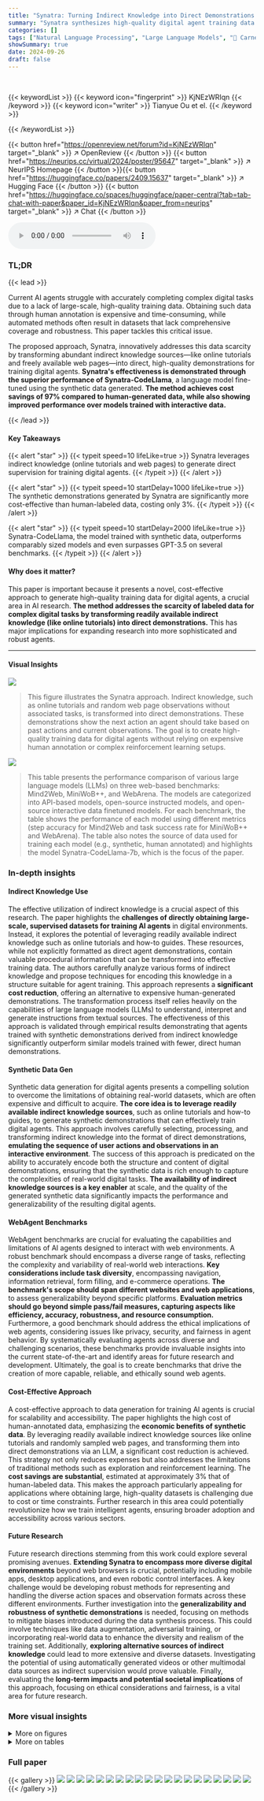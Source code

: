 ```yaml
---
title: "Synatra: Turning Indirect Knowledge into Direct Demonstrations for Digital Agents at Scale"
summary: "Synatra synthesizes high-quality digital agent training data from online tutorials and web pages, significantly improving agent performance on complex web-based tasks at a fraction of the cost of huma..."
categories: []
tags: ["Natural Language Processing", "Large Language Models", "🏢 Carnegie Mellon University",]
showSummary: true
date: 2024-09-26
draft: false
---
```


<br>

{{< keywordList >}}
{{< keyword icon="fingerprint" >}} KjNEzWRIqn {{< /keyword >}}
{{< keyword icon="writer" >}} Tianyue Ou et el. {{< /keyword >}}
 
{{< /keywordList >}}

{{< button href="https://openreview.net/forum?id=KjNEzWRIqn" target="_blank" >}}
↗ OpenReview
{{< /button >}}
{{< button href="https://neurips.cc/virtual/2024/poster/95647" target="_blank" >}}
↗ NeurIPS Homepage
{{< /button >}}{{< button href="https://huggingface.co/papers/2409.15637" target="_blank" >}}
↗ Hugging Face
{{< /button >}}
{{< button href="https://huggingface.co/spaces/huggingface/paper-central?tab=tab-chat-with-paper&paper_id=KjNEzWRIqn&paper_from=neurips" target="_blank" >}}
↗ Chat
{{< /button >}}



<audio controls>
    <source src="https://ai-paper-reviewer.com/KjNEzWRIqn/podcast.wav" type="audio/wav">
    Your browser does not support the audio element.
</audio>


### TL;DR


{{< lead >}}

Current AI agents struggle with accurately completing complex digital tasks due to a lack of large-scale, high-quality training data. Obtaining such data through human annotation is expensive and time-consuming, while automated methods often result in datasets that lack comprehensive coverage and robustness. This paper tackles this critical issue.

The proposed approach, Synatra, innovatively addresses this data scarcity by transforming abundant indirect knowledge sources—like online tutorials and freely available web pages—into direct, high-quality demonstrations for training digital agents.  **Synatra's effectiveness is demonstrated through the superior performance of Synatra-CodeLlama**, a language model fine-tuned using the synthetic data generated.  **The method achieves cost savings of 97% compared to human-generated data, while also showing improved performance over models trained with interactive data.**

{{< /lead >}}


#### Key Takeaways

{{< alert "star" >}}
{{< typeit speed=10 lifeLike=true >}} Synatra leverages indirect knowledge (online tutorials and web pages) to generate direct supervision for training digital agents. {{< /typeit >}}
{{< /alert >}}

{{< alert "star" >}}
{{< typeit speed=10 startDelay=1000 lifeLike=true >}} The synthetic demonstrations generated by Synatra are significantly more cost-effective than human-labeled data, costing only 3%. {{< /typeit >}}
{{< /alert >}}

{{< alert "star" >}}
{{< typeit speed=10 startDelay=2000 lifeLike=true >}} Synatra-CodeLlama, the model trained with synthetic data, outperforms comparably sized models and even surpasses GPT-3.5 on several benchmarks. {{< /typeit >}}
{{< /alert >}}

#### Why does it matter?
This paper is important because it presents a novel, cost-effective approach to generate high-quality training data for digital agents, a crucial area in AI research.  **The method addresses the scarcity of labeled data for complex digital tasks by transforming readily available indirect knowledge (like online tutorials) into direct demonstrations.** This has major implications for expanding research into more sophisticated and robust agents.

------
#### Visual Insights



![](https://ai-paper-reviewer.com/KjNEzWRIqn/figures_1_1.jpg)

> This figure illustrates the Synatra approach.  Indirect knowledge, such as online tutorials and random web page observations without associated tasks, is transformed into direct demonstrations. These demonstrations show the next action an agent should take based on past actions and current observations.  The goal is to create high-quality training data for digital agents without relying on expensive human annotation or complex reinforcement learning setups.





![](https://ai-paper-reviewer.com/KjNEzWRIqn/tables_6_1.jpg)

> This table presents the performance comparison of various large language models (LLMs) on three web-based benchmarks: Mind2Web, MiniWoB++, and WebArena.  The models are categorized into API-based models, open-source instructed models, and open-source interactive data finetuned models. For each benchmark, the table shows the performance of each model using different metrics (step accuracy for Mind2Web and task success rate for MiniWoB++ and WebArena).  The table also notes the source of data used for training each model (e.g., synthetic, human annotated) and highlights the model Synatra-CodeLlama-7b, which is the focus of the paper.





### In-depth insights


#### Indirect Knowledge Use
The effective utilization of indirect knowledge is a crucial aspect of this research.  The paper highlights the **challenges of directly obtaining large-scale, supervised datasets for training AI agents** in digital environments.  Instead, it explores the potential of leveraging readily available indirect knowledge such as online tutorials and how-to guides.  These resources, while not explicitly formatted as direct agent demonstrations, contain valuable procedural information that can be transformed into effective training data.  The authors carefully analyze various forms of indirect knowledge and propose techniques for encoding this knowledge in a structure suitable for agent training.  This approach represents a **significant cost reduction**, offering an alternative to expensive human-generated demonstrations. The transformation process itself relies heavily on the capabilities of large language models (LLMs) to understand, interpret and generate instructions from textual sources.  The effectiveness of this approach is validated through empirical results demonstrating that agents trained with synthetic demonstrations derived from indirect knowledge significantly outperform similar models trained with fewer, direct human demonstrations.

#### Synthetic Data Gen
Synthetic data generation for digital agents presents a compelling solution to overcome the limitations of obtaining real-world datasets, which are often expensive and difficult to acquire.  **The core idea is to leverage readily available indirect knowledge sources**, such as online tutorials and how-to guides, to generate synthetic demonstrations that can effectively train digital agents. This approach involves carefully selecting, processing, and transforming indirect knowledge into the format of direct demonstrations, **emulating the sequence of user actions and observations in an interactive environment**. The success of this approach is predicated on the ability to accurately encode both the structure and content of digital demonstrations, ensuring that the synthetic data is rich enough to capture the complexities of real-world digital tasks. **The availability of indirect knowledge sources is a key enabler** at scale, and the quality of the generated synthetic data significantly impacts the performance and generalizability of the resulting digital agents.

#### WebAgent Benchmarks
WebAgent benchmarks are crucial for evaluating the capabilities and limitations of AI agents designed to interact with web environments.  A robust benchmark should encompass a diverse range of tasks, reflecting the complexity and variability of real-world web interactions. **Key considerations include task diversity**, encompassing navigation, information retrieval, form filling, and e-commerce operations.  **The benchmark's scope should span different websites and web applications**, to assess generalizability beyond specific platforms.  **Evaluation metrics should go beyond simple pass/fail measures, capturing aspects like efficiency, accuracy, robustness, and resource consumption.**  Furthermore, a good benchmark should address the ethical implications of web agents, considering issues like privacy, security, and fairness in agent behavior.  By systematically evaluating agents across diverse and challenging scenarios, these benchmarks provide invaluable insights into the current state-of-the-art and identify areas for future research and development.  Ultimately, the goal is to create benchmarks that drive the creation of more capable, reliable, and ethically sound web agents.

#### Cost-Effective Approach
A cost-effective approach to data generation for training AI agents is crucial for scalability and accessibility.  The paper highlights the high cost of human-annotated data, emphasizing the **economic benefits of synthetic data**.  By leveraging readily available indirect knowledge sources like online tutorials and randomly sampled web pages, and transforming them into direct demonstrations via an LLM, a significant cost reduction is achieved.  This strategy not only reduces expenses but also addresses the limitations of traditional methods such as exploration and reinforcement learning.  The **cost savings are substantial**, estimated at approximately 3% that of human-labeled data.  This makes the approach particularly appealing for applications where obtaining large, high-quality datasets is challenging due to cost or time constraints.  Further research in this area could potentially revolutionize how we train intelligent agents, ensuring broader adoption and accessibility across various sectors.

#### Future Research
Future research directions stemming from this work could explore several promising avenues.  **Extending Synatra to encompass more diverse digital environments** beyond web browsers is crucial, potentially including mobile apps, desktop applications, and even robotic control interfaces.  A key challenge would be developing robust methods for representing and handling the diverse action spaces and observation formats across these different environments.  Further investigation into the **generalizability and robustness of synthetic demonstrations** is needed, focusing on methods to mitigate biases introduced during the data synthesis process. This could involve techniques like data augmentation, adversarial training, or incorporating real-world data to enhance the diversity and realism of the training set. Additionally, **exploring alternative sources of indirect knowledge** could lead to more extensive and diverse datasets.  Investigating the potential of using automatically generated videos or other multimodal data sources as indirect supervision would prove valuable.  Finally, evaluating the **long-term impacts and potential societal implications** of this approach, focusing on ethical considerations and fairness, is a vital area for future research.


### More visual insights

<details>
<summary>More on figures
</summary>


![](https://ai-paper-reviewer.com/KjNEzWRIqn/figures_2_1.jpg)

> This figure illustrates the Synatra approach which transforms indirect knowledge (like online tutorials) into direct supervision for training digital agents.  The left side shows the indirect knowledge sources (tutorials and random observations without associated actions), while the right side depicts the synthesized direct demonstrations, which are sequences of actions and observations that lead to successful task completion.  The arrow visually represents the transformation process performed by the Synatra model.


![](https://ai-paper-reviewer.com/KjNEzWRIqn/figures_5_1.jpg)

> This figure visualizes the task intent and accessibility tree embeddings using t-SNE.  The left plot shows the distribution of task intents, demonstrating the diversity of tasks covered in the synthetic data, comparing those from tutorials and random observations. The right plot visualizes the accessibility tree embeddings showing the distribution of observations.  It helps illustrate the domain coverage of the synthetic data and how it compares to real-world web pages (from Mind2Web and random samples). The plots show the overlap between data from different sources, indicating the effectiveness of the data synthesis approach.


![](https://ai-paper-reviewer.com/KjNEzWRIqn/figures_5_2.jpg)

> This figure visualizes the distribution of task intents and accessibility tree embeddings using t-SNE.  The left plot shows the distribution of task intents, demonstrating that intents synthesized from random observations exhibit broader coverage than those from tutorials.  The right plot shows the distribution of accessibility tree embeddings, indicating that observations from tutorials overlap significantly with real web pages, both from random observations and those in the Mind2Web dataset. This visualization helps to understand the diversity and coverage of the synthetic data generated.


![](https://ai-paper-reviewer.com/KjNEzWRIqn/figures_8_1.jpg)

> This figure shows the comparison of model performance on MiniWoB++ and WebArena using three different training datasets:  Synthetic data generated by Synatra, human-annotated data from Mind2Web, and a combination of both human and synthetic data.  It highlights the effectiveness of Synatra's synthetic data in improving model performance, especially on WebArena where human-only data resulted in 0% success rate, while Synatra achieved a 4.56% success rate.


![](https://ai-paper-reviewer.com/KjNEzWRIqn/figures_8_2.jpg)

> This figure shows the comparison of model performance between models trained with synthetic data generated using Synatra and models trained with human-annotated data from Mind2Web.  The results are presented for three web-based benchmarks: MiniWoB++, WebArena, and Mind2Web.  It highlights the significant performance improvement achieved by Synatra-trained models, particularly in WebArena where the human-only model fails completely.  The results suggest that synthetic data can be highly effective in training web-based agents, even surpassing models trained with more expensive human-generated data.


![](https://ai-paper-reviewer.com/KjNEzWRIqn/figures_9_1.jpg)

> This figure presents an ablation study to evaluate design choices in Synatra.  Subfigure (a) compares the performance of models trained using trajectories represented as programs versus natural language. (b) compares models trained with indirect knowledge from different sources (tutorials, random web observations, and a combination of both).  (c) contrasts the performance of models trained with the generated trajectories from Synatra against the performance of retrieval augmented generation models and baseline LLMs. These results illustrate the importance of program representation for trajectories, the complementary nature of different knowledge sources in generating synthetic data, and the effectiveness of using Synatra to transform indirect knowledge into effective training data.


![](https://ai-paper-reviewer.com/KjNEzWRIqn/figures_15_1.jpg)

> This figure illustrates the core idea of the Synatra approach.  The left side shows the indirect knowledge sources used, such as online tutorials and randomly sampled web page observations (without associated tasks and actions).  The right side shows the synthesized direct demonstrations generated from this indirect knowledge.  These demonstrations provide direct supervision for training digital agents by specifying the next action an agent should take, given a current state (previous actions and observations).


![](https://ai-paper-reviewer.com/KjNEzWRIqn/figures_18_1.jpg)

> This figure illustrates the Synatra approach, which transforms indirect knowledge (like online tutorials) into direct demonstrations for training digital agents.  The left side shows the indirect knowledge sources, while the right side depicts the synthesized direct demonstrations (next actions given states and observations) used to train the model.  The core idea is to use readily available indirect knowledge to create training data, overcoming the limitations and high cost of obtaining large-scale, manually created demonstrations for digital tasks.


![](https://ai-paper-reviewer.com/KjNEzWRIqn/figures_19_1.jpg)

> This figure shows the HTML code generated by the model to represent the webpage after two consecutive actions (goto and click) in a task of enabling Google Chat in a specific Gmail account. The HTML highlights the webpage's structure and includes the 'next-action-target-element' tag to indicate the element relevant to the next action in the task. This showcases the model's ability to generate realistic and actionable web page representations based on previous actions and the intended next action.


![](https://ai-paper-reviewer.com/KjNEzWRIqn/figures_19_2.jpg)

> This figure illustrates Synatra's approach to generating direct demonstrations from indirect knowledge.  The left side shows the indirect knowledge sources: tutorials and random observations.  These sources lack the direct connection between state, action, and next observation needed for training digital agents. Synatra processes this indirect knowledge (left side of arrow) to generate direct demonstrations (right side of arrow) that explicitly show the sequence of actions and observations for completing a given task. These synthetic demonstrations are then used to train a more effective digital agent.


![](https://ai-paper-reviewer.com/KjNEzWRIqn/figures_21_1.jpg)

> This figure visualizes the distribution of task intents and accessibility tree embeddings using t-SNE. The left panel shows that intents synthesized from random observations have broader coverage than those from tutorials, likely because humans tend to write tutorials for critical domains.  The right panel demonstrates that generated observations from tutorials overlap significantly with real web pages from both random observations and Mind2Web, indicating good domain coverage of the synthetic data.


![](https://ai-paper-reviewer.com/KjNEzWRIqn/figures_21_2.jpg)

> This figure visualizes the distribution of task intents and accessibility tree embeddings using t-SNE, showing the diversity of the synthetic data generated by Synatra compared to the human-collected Mind2Web dataset.  The left plot shows that Synatra generates intents with broader coverage than tutorials alone, while the right plot shows overlap between synthetic observations from both tutorials and random samples, and real web pages from Mind2Web.  The diversity of intents and observations highlights the richness of the synthetic dataset.


![](https://ai-paper-reviewer.com/KjNEzWRIqn/figures_22_1.jpg)

> This figure illustrates Synatra's approach to generating direct demonstrations for digital agents.  It shows how Synatra transforms indirect knowledge sources (such as online tutorials meant for human users and randomly collected observations without associated task and action information) into direct demonstrations, which are sequences of actions and corresponding observations that a digital agent can directly learn from.  The arrow visually represents this transformation from indirect knowledge to synthesized direct demonstrations which can be used to fine-tune LLMs.


![](https://ai-paper-reviewer.com/KjNEzWRIqn/figures_23_1.jpg)

> This figure illustrates Synatra's approach to generating direct demonstrations from indirect knowledge sources.  The left side shows indirect knowledge sources, such as tutorials and randomly sampled observations without associated actions. The right side shows the direct demonstrations generated, which specify the next action based on the previous actions and current observations.  The arrow signifies the transformation process carried out by Synatra.


![](https://ai-paper-reviewer.com/KjNEzWRIqn/figures_24_1.jpg)

> This figure shows the generated HTML code snippet, created by the Synatra model, that represents the webpage's state between two consecutive actions: going to the Google Chat settings page and then selecting a specific Gmail account.  The key element relevant to the next action (selecting the account) has the id 'next-action-target-element' to illustrate how Synatra generates grounded actions and observations.


![](https://ai-paper-reviewer.com/KjNEzWRIqn/figures_25_1.jpg)

> This figure illustrates the Synatra approach which transforms indirect knowledge into direct demonstrations for training digital agents.  The left side shows the indirect knowledge sources: tutorials for human consumption and randomly sampled observations without associated tasks and actions. The right side shows the generated direct demonstrations which specify the immediate next actions based on the previous actions and current observations.


![](https://ai-paper-reviewer.com/KjNEzWRIqn/figures_26_1.jpg)

> This figure shows a comparison between Synatra-CodeLlama and GPT-4-turbo's performance on a web-based task.  Both models attempt to find all issues labeled as 'bug' on a GitLab issues dashboard. GPT-4-turbo incorrectly tries to use the search box with the keyword 'type:bug', which is ineffective.  In contrast, Synatra-CodeLlama correctly identifies and clicks a link directly displaying the relevant issues, highlighting its superior ability to process information from the web page.


![](https://ai-paper-reviewer.com/KjNEzWRIqn/figures_26_2.jpg)

> This figure shows a comparison of how Synatra-CodeLlama and GPT-4-turbo approached the task of finding the number of commits made by a specific person on a certain date on a GitLab webpage.  Synatra-CodeLlama correctly identifies and clicks the relevant link showing the required information, whereas GPT-4-turbo attempts a less effective search strategy, highlighting Synatra-CodeLlama's superior ability to accurately interpret webpage content and select appropriate actions.


![](https://ai-paper-reviewer.com/KjNEzWRIqn/figures_27_1.jpg)

> This figure shows a comparison between GPT-4-turbo and Synatra-CodeLlama in completing a specific task.  Both models have correctly entered the start and end dates in a form, but GPT-4-turbo incorrectly predicts that the next step is to re-enter the starting date.  Synatra-CodeLlama, however, accurately interprets the status of the web page and executes the correct action. This highlights Synatra-CodeLlama's superior ability to interpret context and execute actions effectively.


![](https://ai-paper-reviewer.com/KjNEzWRIqn/figures_27_2.jpg)

> This figure visualizes the embeddings of task intents and accessibility trees using t-SNE.  The left plot shows the distribution of task intents, demonstrating that intents generated from random observations have broader coverage than those from tutorials.  The right plot visualizes the accessibility tree embeddings, showing significant overlap between observations from tutorials and real web pages from both random observations and the Mind2Web dataset. This suggests that the synthetic data generated by the method covers a similar range of tasks and webpage types as real-world data.


</details>




<details>
<summary>More on tables
</summary>


![](https://ai-paper-reviewer.com/KjNEzWRIqn/tables_7_1.jpg)
> This table compares the performance of various Language Models (LLMs) on three web-based benchmark tasks: Mind2Web, MiniWoB++, and WebArena.  It shows step accuracy for Mind2Web and task success rate for the other two benchmarks.  The table includes both API-based models (like GPT-3.5 and GPT-4), open-source instructed models (like CodeLlama), and open-source models fine-tuned with interactive data.  The table highlights the superior performance of the Synatra-CodeLlama model compared to other models of a similar size and even some larger models, demonstrating the effectiveness of the Synatra data synthesis approach.

![](https://ai-paper-reviewer.com/KjNEzWRIqn/tables_15_1.jpg)
> This table compares the performance of various models (including GPT-3.5 and GPT-4) across three web-based benchmark tasks (Mind2Web, MiniWoB++, and WebArena).  For Mind2Web, step accuracy is reported; for MiniWoB++ and WebArena, task success rate is reported.  The table highlights the performance of Synatra-CodeLlama in comparison to other models, particularly those of comparable size and those trained using interactive data.  It notes that some results for comparison models were obtained from other publications.

</details>




### Full paper

{{< gallery >}}
<img src="https://ai-paper-reviewer.com/KjNEzWRIqn/1.png" class="grid-w50 md:grid-w33 xl:grid-w25" />
<img src="https://ai-paper-reviewer.com/KjNEzWRIqn/2.png" class="grid-w50 md:grid-w33 xl:grid-w25" />
<img src="https://ai-paper-reviewer.com/KjNEzWRIqn/3.png" class="grid-w50 md:grid-w33 xl:grid-w25" />
<img src="https://ai-paper-reviewer.com/KjNEzWRIqn/4.png" class="grid-w50 md:grid-w33 xl:grid-w25" />
<img src="https://ai-paper-reviewer.com/KjNEzWRIqn/5.png" class="grid-w50 md:grid-w33 xl:grid-w25" />
<img src="https://ai-paper-reviewer.com/KjNEzWRIqn/6.png" class="grid-w50 md:grid-w33 xl:grid-w25" />
<img src="https://ai-paper-reviewer.com/KjNEzWRIqn/7.png" class="grid-w50 md:grid-w33 xl:grid-w25" />
<img src="https://ai-paper-reviewer.com/KjNEzWRIqn/8.png" class="grid-w50 md:grid-w33 xl:grid-w25" />
<img src="https://ai-paper-reviewer.com/KjNEzWRIqn/9.png" class="grid-w50 md:grid-w33 xl:grid-w25" />
<img src="https://ai-paper-reviewer.com/KjNEzWRIqn/10.png" class="grid-w50 md:grid-w33 xl:grid-w25" />
<img src="https://ai-paper-reviewer.com/KjNEzWRIqn/11.png" class="grid-w50 md:grid-w33 xl:grid-w25" />
<img src="https://ai-paper-reviewer.com/KjNEzWRIqn/12.png" class="grid-w50 md:grid-w33 xl:grid-w25" />
<img src="https://ai-paper-reviewer.com/KjNEzWRIqn/13.png" class="grid-w50 md:grid-w33 xl:grid-w25" />
<img src="https://ai-paper-reviewer.com/KjNEzWRIqn/14.png" class="grid-w50 md:grid-w33 xl:grid-w25" />
<img src="https://ai-paper-reviewer.com/KjNEzWRIqn/15.png" class="grid-w50 md:grid-w33 xl:grid-w25" />
<img src="https://ai-paper-reviewer.com/KjNEzWRIqn/16.png" class="grid-w50 md:grid-w33 xl:grid-w25" />
<img src="https://ai-paper-reviewer.com/KjNEzWRIqn/17.png" class="grid-w50 md:grid-w33 xl:grid-w25" />
<img src="https://ai-paper-reviewer.com/KjNEzWRIqn/18.png" class="grid-w50 md:grid-w33 xl:grid-w25" />
<img src="https://ai-paper-reviewer.com/KjNEzWRIqn/19.png" class="grid-w50 md:grid-w33 xl:grid-w25" />
<img src="https://ai-paper-reviewer.com/KjNEzWRIqn/20.png" class="grid-w50 md:grid-w33 xl:grid-w25" />
{{< /gallery >}}